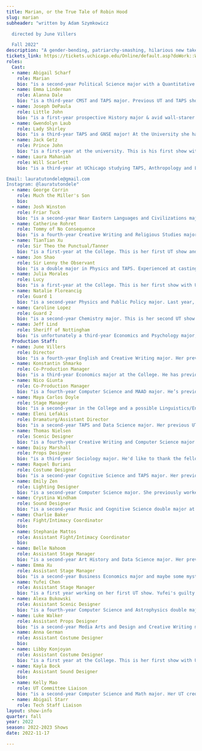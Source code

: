 ```yaml
---
title: Marian, or the True Tale of Robin Hood
slug: marian
subheader: "written by Adam Szymkowicz

  directed by June Villers

  Fall 2022"
description: "A gender-bending, patriarchy-smashing, hilarious new take on the classic tale. Robin Hood is (and has always been) Maid Marian in disguise, and leads a motley group of Merry Men (few of whom are actually men) against the greedy Prince John. As the poor get poorer and the rich get richer, who will stand for the vulnerable if not Robin? What is the cost of revealing your true self in a time of trouble? Modern concerns and romantic entanglements clash on the battlefield and on the ramparts of Nottingham Castle. A play about selfishness and selflessness and love deferred and the fight. Always the fight. The fight must go on."
tickets_link: https://tickets.uchicago.edu/Online/default.asp?doWork::WScontent::loadArticle=Load&BOparam::WScontent::loadArticle::article_id=FD45A615-358A-4FEC-81B4-3C4F0A1B29E0
roles:
  Cast:
  - name: Abigail Scharf
    role: Marian
    bio: "is a second-year Political Science major with a Quantitative Social Analysis minor. This is her second UT show, the first being *King Lear* (Gloucester) last spring. If she could change the Merry Men tune, she would change it to Habanera from Bizet's Carmen."
  - name: Emma Linderman
    role: Alanna Dale
    bio: "is a third-year CMST and TAPS major. Previous UT and TAPS shows include *Amazons and Their Men* (The Extra), *Scientific Method* (Makayla), and *Yivdak* (Zahara). She is also a member of UChicago’s independent improv group, Occam’s Razor. She thinks that the Merry Men should sing Androgynous by the Replacements."
  - name: Joseph DePaula
    role: Little John
    bio: "is a first-year prospective History major & avid wall-starer. He is a new member of both UT and Commedia, but he's participated in theatre for a longer time than he is willing to admit publicly. He thinks the Merry Men should sing They Might Be Giants' \"How Can I Sing Like a Girl?\" on account of (spoilers:) they're all women!"
  - name: Gwendolyn Laub
    role: Lady Shirley
    bio: "is a third-year TAPS and GNSE major! At the University she has previously been seen in *The Trail to Oregon!* (Son, UT), *An American Killer in College* (Jean, Maroon TV), *Perfectman* (Jane, Fire Escape Films), and a variety of Off-Off Campus shows! Coming up you can see Gwen in *Leeching* (Hailey, Fire Escape Films), *Ghost Story* (Amy, Fire Escape Films), and on November 30th and December 1st staged readings with New Play Development (one of the plays being written by Marian's own George Corrin)! Also, she thinks a terrible mistake has been made. The Merry Men should actually be singing \"Before He Cheats\" by Carrie Underwood. Email: gwendolyn.laub@gmail.com Instagram: @gwendolyn.michelle"
  - name: Jack Getz
    role: Prince John
    bio: "is a first-year at the university. This is his first show with UT, but he’s looking forward to participating further in the future. He thinks the Merry Men should sing \"(We Got) The Guillotine\" by the Coup."
  - name: Laura Mahaniah
    role: Will Scarlett
    bio: "is a third-year at UChicago studying TAPS, Anthropology and Linguistics. At the University, she has previously worked on *Romeo and Juliet* (Dramaturg), *King Lear* (Old Man/Knight), *Fields of Asphodel* (Syd), *Love’s Labour’s Lost* (Rosaline) and *My H8 Letter to the Gr8 American Theatre* (Ensemble). When not in Logan, Laura Tutondele can usually be found rushing to one of the campus’ dance studios. It is her sincere opinion that the Merry Men should be singing The Devil Went Down to Georgia with full musical accompaniment.

Email: lauratutondele@gmail.com
Instagram: @lauratutondele"
  - name: George Corrin
    role: Much the Miller's Son
    bio: 
  - name: Josh Winston
    role: Friar Tuck
    bio: "is a second-year Near Eastern Languages and Civilizations major. This is his second UT show, having previously been in *The Trail to Oregon!* (Understudy, Men). He believes the show is sorely missing a Merry Men rendition of The Pina Colada Song."
  - name: Catherine Rohret
    role: Tommy of No Consequence
    bio: "is a fourth-year Creative Writing and Religious Studies major. This is their first time acting in a mainstage UT show, after performing in the staged reading of PNOK last fall. Catherine advocated hard for the Merry Men (and Much) to sing \"I Want It That Way\" by the Backstreet Boys, to no avail."
  - name: TianTian Xu
    role: Sir Theo the Punctual/Tanner
    bio: "is a first-year at the College. This is her first UT show and she believes the Merry Men should hum the Wii theme song under their breath, gradually getting louder and louder until it drowns out everything happening on stage."
  - name: Jon Shao
    role: Sir Lenny the Observant
    bio: "is a double major in Physics and TAPS. Experienced at casting clown-like characters."
  - name: Julia Morales
    role: Lucy
    bio: "is a first-year at the College. This is her first show with University Theater. She is excited to entertain you, and hopes you enjoy the show!"
  - name: Natalie Floreancig
    role: Guard 1
    bio: "is a second-year Physics and Public Policy major. Last year, you may have seen her handling the seamless banner transitions in *King Lear*. Outside of theater, Natalie enjoys exploring Chicago on the CTA, playing the Chicago Transit Adventure (CTA) board game, riding the CTA to Chipotle, adding to her CTA poster collection, and playing guitar. Natalie thinks the Merry Men should sing Love Shack, however she requests that you send CTA songs her way so that she can create a CTA themed playlist."
  - name: Caroline Lopez
    role: Guard 2
    bio: "is a second-year Chemistry major. This is her second UT show: she previously worked on *The Trail to Oregon!* (u/s Mother). Instead of their current (iconic) song choice, she thinks the Merry Men & Much should storm the castle while singing \"Thnks fr th Mmrs\" by Fall Out Boy."
  - name: Jeff Lind
    role: Sheriff of Nottingham
    bio: "is unfortunately a third-year Economics and Psychology major, but he is a Cinema and Media Studies minor, so he's got a little bit of flair. He played Grandpa and/or Cletus in UT's *The Trail to Oregon!* in the Spring, and he's excited to play the Sheriff of Nottingham this time around. Lind would like to dedicate this performance to his agent, Gwendolyn Laub, who got him this role in the first place."
  Production Staff:
  - name: June Villers
    role: Director
    bio: "is a fourth-year English and Creative Writing major. Her previous credits include *The Heirs* (Lighting Designer) and *The Trail to Oregon!* (Sound Designer), and this is her first foray into directing. Outside of theatre, she likes looking out at Lake Michigan like she's pining for a lover at sea. She thinks it'd be really cool if the Merry Men sang I Want It That Way instead."
  - name: Konstantin Shmarko
    role: Co-Production Manager
    bio: "is a third-year Economics major at the College. He has previously worked on *King Lear* (Assistant Production Manager) and acted in *The Heirs* (Teagan), UT Staged Readings, and the Theater[24] festival. In his free time, he likes to complain about how he never has enough free time."
  - name: Nico Giunta
    role: Co-Production Manager
    bio: "is a fourth-year Computer Science and MAAD major. He’s previously worked on *Waiting for Godot* (Assistant Sound Designer), *Welcome Back to My Channel* (Assistant Production Manager) and *Love's Labour's Lost* (Production Manager). He spends way too much time staring at screens, whether he’s staring at budget spreadsheets, working at the MADD Center, or playing an absurd amount of Splatoon 3. He thinks the Merry Men should try singing \"Run Away With Me\" from Carly Rae Jepsen's hit 2015 album *Emotion*."
  - name: Maya Carlos Doyle
    role: Stage Manager
    bio: "is a second-year in the College and a possible Linguistics/English major. She most recently ASM'd on *Amazons and Their Men* (TAPS Winter 2022), designed lights for *Scientific Method* (UT Spring 2022), and assisted lights for *The Trail to Oregon!* (UT Spring 2022) and *Etteilla* (Le Vorris & Vox Spring 2022). To be honest, after this quarter, she can't quite remember what she does outside of the rehearsal room. She would like to send a big thank you to all the members of TAPS pro-staff, the amazing cast and crew, and especially, Yufei, Belle, and Emma!"
  - name: Eleni Lefakis
    role: Dramaturg/Assistant Director
    bio: "is a second-year TAPS and Data Science major. Her previous UT mainstage credits are *The Heirs* (Stage Manager), *The Trail to Oregon!* (Assistant Director/Dramaturg), and *Romeo & Juliet* (Co-Production Manager). She is also currently working on *Macbeth in Space* (Dramaturg), going up 7th Week Winter in the FXK, and *Be More Chill* (Co-Director), going up 6th Week Spring in Theater West! She is thankful to all but one member of the cast for listening to her Dramaturgical ramblings and kindly requests that the remaining cast member (one Josh Winston) stop reminding her of her past failures as a researcher."
  - name: Thomas Nielsen
    role: Scenic Designer
    bio: "is a fourth-year Creative Writing and Computer Science major who'd like to thank everyone who helped paint, build, and move all of the shifting parts of the world of Marian."
  - name: Daisy Marshall
    role: Props Designer
    bio: "is a third-year Sociology major. He'd like to thank the fellow crew members deeply and sincerely for their hard work. Daisy's worked in the past on *The Trail to Oregon!* (Props Designer) and the Ah-Wing workshop (Props Designer), but Marian is by far the show with the most swords. He was going to take a stab at making a joke of that, but now he thinks there's no point."
  - name: Raquel Buriani
    role: Costume Designer
    bio: "is a second-year Cognitive Science and TAPS major. Her previous UT credits include *King Lear* (Assistant Costume Designer) and Autumn 2022 Theater[24] (Director and Designer). She is looking forward to costume designing *The Laramie Project* next quarter!"
  - name: Emily Zen
    role: Lighting Designer
    bio: "is a second-year Computer Science major. She previously worked on *King Lear* as an assistant lighting designer and is excited to be designing her first show!"
  - name: Crystina Windham
    role: Sound Designer
    bio: "is a second-year Music and Cognitive Science double major at the College. She has previously worked on *Scientific Method* (Sound Designer). Crystina likes to play “cooloutromusic.mp3” every time she exits a room."
  - name: Charlie Baker
    role: Fight/Intimacy Coordinator
    bio:
  - name: Stephanie Mattos
    role: Assistant Fight/Intimacy Coordinator
    bio: 
  - name: Belle Nahoom
    role: Assistant Stage Manager
    bio: "is a second-year Art History and Data Science major. Her previous theatre credits include *The Heirs* (ASM), The Intruder Workshop (Costume Designer), *Scientific Method* (Costume Designer), and the B.A. thesis *Yivdak* (Actor). She is also involved with the Commedia Dell'Arte improv troupe on campus. Belle thinks that the Merry Men should sing \"Oops!....I Did It Again\" by Britney Spears instead."
  - name: Emma Xu
    role: Assistant Stage Manager
    bio: "is a second-year Business Economics major and maybe some mysterious minor(s). She was previously an actress in one of the UT Workshops, and *Marian, or the True Tale of Robin Hood* is her first UT position in stage managing! Apart from theater, she is a clarinet player, and she has a special interest in Ancient Near Eastern civilizations."
  - name: Yufei Chen
    role: Assistant Stage Manager
    bio: "is a first year working on her first UT show. Yufei's guilty pleasure is watching *Grey's Anatomy* every Thursday (would recommend the musical episode)." 
  - name: Alexa Bukowski
    role: Assistant Scenic Designer
    bio: "is a fourth-year Computer Science and Astrophysics double major. This is Alexa's first show with UT! Besides this, Alexa enjoys video games and cartoons (anime and western cartoons) and sleeping. Thank you for reading and enjoy the show!"
  - name: Luke Walker
    role: Assistant Props Designer
    bio: "is a second-year Media Arts and Design and Creative Writing major. He has previously worked on *The Light* (Props Designer). Luke is a member of Off-Off Campus."
  - name: Anna German
    role: Assistant Costume Designer
    bio: 
  - name: Libby Konjoyan
    role: Assistant Costume Designer
    bio: "is a first year at the College. This is her first show with UT."
  - name: Kayla Bock
    role: Assistant Sound Designer
    bio: 
  - name: Kelly Mao
    role: UT Committee Liaison
    bio: "is a second-year Computer Science and Math major. Her UT credits include *The Heirs* (Production Manager) and *Love's Labour's Lost* (Assistant Stage Manager). She enjoys deep conversations and long walks on the beach at sunset."
  - name: Abigail Starr
    role: Tech Staff Liaison
layout: show-info
quarter: fall
year: 2022
season: 2022-2023 Shows
date: 2022-11-17

---
```

